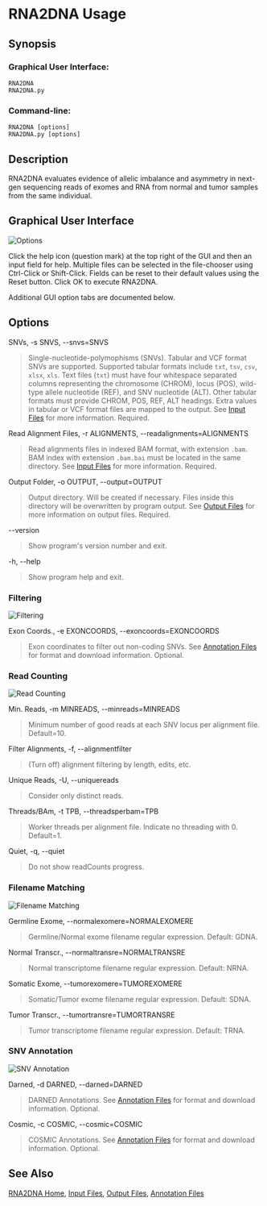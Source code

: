 # RNA2DNA Usage

## Synopsis

### Graphical User Interface:

    RNA2DNA
    RNA2DNA.py

### Command-line:

    RNA2DNA [options]
    RNA2DNA.py [options]

## Description

RNA2DNA evaluates evidence of allelic imbalance and asymmetry in next-gen
sequencing reads of exomes and RNA from normal and tumor samples from
the same individual.

## Graphical User Interface

![Options](RNA2DNA6.png)

Click the help icon (question mark) at the top right of the GUI and
then an input field for help. Multiple files can be selected in the
file-chooser using Ctrl-Click or Shift-Click. Fields can be reset to
their default values using the Reset button. Click OK to execute
RNA2DNA.

Additional GUI option tabs are documented below.

## Options

SNVs, -s SNVS, --snvs=SNVS

> Single-nucleotide-polymophisms (SNVs). Tabular and VCF format SNVs
> are supported. Supported tabular formats include `txt`, `tsv`,
> `csv`, `xlsx`, `xls`. Text files (`txt`) must have four whitespace
> separated columns representing the chromosome (CHROM), locus (POS),
> wild-type allele nucleotide (REF), and SNV nucleotide (ALT). Other
> tabular formats must provide CHROM, POS, REF, ALT headings. Extra
> values in tabular or VCF format files are mapped to the output. See
> [Input Files](InputFiles.md) for more information. Required.

Read Alignment Files, -r ALIGNMENTS, --readalignments=ALIGNMENTS

> Read alignments files in indexed BAM format, with extension
> `.bam`. BAM index with extension `.bam.bai` must be located in the
> same directory. See [Input Files](InputFiles.md) for more
> information. Required.

Output Folder, -o OUTPUT, --output=OUTPUT

> Output directory. Will be created if necessary. Files inside this directory will be overwritten by program output. See [Output Files](OutputFiles.md) for more information on output files. Required. 

--version

>Show program's version number and exit. 

-h, --help

>Show program help and exit.

### Filtering

![Filtering](RNA2DNA2.png)

Exon Coords., -e EXONCOORDS, --exoncoords=EXONCOORDS

> Exon coordinates to filter out non-coding SNVs. See [Annotation Files](AnnotationFiles.md) for format and download information. Optional.

### Read Counting

![Read Counting](RNA2DNA3.png)

Min. Reads, -m MINREADS, --minreads=MINREADS

> Minimum number of good reads at each SNV locus per alignment file. Default=10.   

Filter Alignments, -f, --alignmentfilter

> (Turn off) alignment filtering by length, edits, etc.

Unique Reads, -U, --uniquereads   

> Consider only distinct reads.  

Threads/BAm, -t TPB, --threadsperbam=TPB                   

> Worker threads per alignment file. Indicate no threading with 0. Default=1.

Quiet, -q, --quiet

> Do not show readCounts progress.

### Filename Matching

![Filename Matching](RNA2DNA4.png)

Germline Exome, --normalexomere=NORMALEXOMERE

> Germline/Normal exome filename regular expression. Default: GDNA.

Normal Transcr., --normaltransre=NORMALTRANSRE 

> Normal transcriptome filename regular expression. Default: NRNA.

Somatic Exome, --tumorexomere=TUMOREXOMERE      

> Somatic/Tumor exome filename regular expression. Default: SDNA.

Tumor Transcr., --tumortransre=TUMORTRANSRE

> Tumor transcriptome filename regular expression. Default: TRNA.

### SNV Annotation

![SNV Annotation](RNA2DNA5.png)

Darned, -d DARNED, --darned=DARNED

> DARNED Annotations. See [Annotation Files](AnnotationFiles.md) for format and download information. Optional.  

Cosmic, -c COSMIC, --cosmic=COSMIC

> COSMIC Annotations. See [Annotation Files](AnnotationFiles.md) for format and download information. Optional.

## See Also

[RNA2DNA Home](..), [Input Files](InputFiles.md), [Output Files](OutputFiles.md), [Annotation Files](AnnotationFiles.md)

